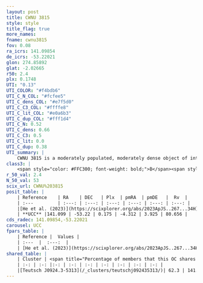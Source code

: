 ```yaml
---
layout: post
title: CWNU 3815
style: style
title_flag: true
more_names: 
fname: cwnu3815
fov: 0.08
ra_icrs: 141.09854
de_icrs: -53.22021
glon: 274.85892
glat: -2.02665
r50: 2.4
plx: 0.1748
UTI: "0.13"
UTI_COLOR: "#f4bdb6"
UTI_C_N_COL: "#fcfee5"
UTI_C_dens_COL: "#e7f5d0"
UTI_C_C3_COL: "#ffffe8"
UTI_C_lit_COL: "#e0a6b3"
UTI_C_dup_COL: "#fff1d4"
UTI_C_N: 0.52
UTI_C_dens: 0.66
UTI_C_C3: 0.5
UTI_C_lit: 0.0
UTI_C_dup: 0.38
UTI_summary: |
    CWNU 3815 is a moderately populated, moderately dense object of intermediate C3 quality. It was recently reported in the literature.<br><br><span style="color: #99180f; font-weight: bold;">Warning: </span>This is possibly a duplicated object, which shares a significant percentage of members with at least one previously reported entry.
class3: |
    <span style="color: #FFC300; font-weight: bold;">B</span><span style="color: #FFC300; font-weight: bold;">B</span>
r_50_val: 2.4
N_50_val: 53
scix_url: CWNU%203815
posit_table: |
    | Reference    | RA    | DEC   | Plx  | pmRA  | pmDE   |  Rv  |
    | :---         | :---: | :---: | :---: | :---: | :---: | :---: |
    |[He et al. (2023)](https://scixplorer.org/abs/2023ApJS..267...34H) | 141.098 | -53.22 | 0.175 | -4.287 | 3.927 | 60.52 |
    | **UCC** |141.099 | -53.22 | 0.175 | -4.312 | 3.925 | 80.656 | 
cds_radec: 141.09854,-53.22021
carousel: UCC
fpars_table: |
    | Reference |  Values |
    | :---  |  :---:  |
    | [He et al. (2023)](https://scixplorer.org/abs/2023ApJS..267...34H) | `A0=3.25, m-M=14.0, logA=7.9` |
shared_table: |
    | Cluster | <span title="Percentage of members that this OC shares with the ones listed">%</span>   | RA   | DEC   | Plx   | pmRA  | pmDE  | Rv | UTI |
    | :-: | :-: |:-: | :-: | :-: | :-: | :-: | :-: | :-: |
    |[Teutsch J0924.3-5313](/_clusters/teutschj092435313/)| 62.3 | 141.1 | -53.22 | 0.17 | -4.31 | 3.93 | 60.52 |0.49 |
---
```

